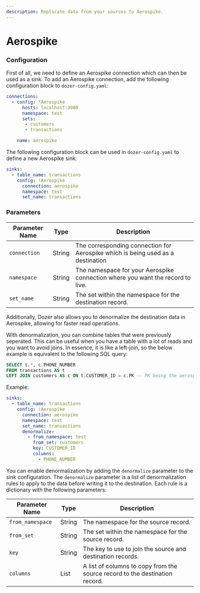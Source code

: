 ```yaml
---
description: Replicate data from your sources to Aerospike.
---
```


# Aerospike


### Configuration

First of all, we need to define an Aerospike connection which can then be used as a sink. To add an Aerospike connection, add the following configuration block to `dozer-config.yaml`:

```yaml
connections:
  - config: !Aerospike
      hosts: localhost:3000
      namespace: test
      sets:
       - customers
       - transactions

    name: aerospike
```

The following configuration block can be used in `dozer-config.yaml` to define a new Aerospike sink:

```yaml
sinks:
  - table_name: transactions
    config: !Aerospike
      connection: aerospike 
      namespace: test
      set_name: transactions
```


### Parameters

| **Parameter Name** | **Type**             | **Description**                                                                                                                                                                                                                                                             | 
|--------------------|----------------------|-----------------------------------------------------------------------------------------------------------------------------------------------------------------------------------------------------------------------------------------------------------------------------|
| `connection`             | String               | The corresponding connection for Aerospike which is being used as a destination                                                                                                                                                                 |
| `namespace`         | String               | The namespace for your Aerospike connection where you want the record to live.                                                                                                                  |
| `set_name`             | String | The set within the namespace for the destination record.                                                                                                                                                                              |


Additionally, Dozer also allows you to denormalize the destination data in Aerospike, allowing for faster read operations.

With denormalization, you can combine tables that were previously seperated. This can be useful when you have a table with a lot of reads and you want to avoid joins. In essence, it is like a left-join, so the below example is equivalent to the following SQL query:

```sql
SELECT t.*, c.PHONE_NUMBER 
FROM transactions AS t 
LEFT JOIN customers AS c ON t.CUSTOMER_ID = c.PK -- PK being the aerospike key here
```

Example:

```yaml
sinks:
  - table_name: transactions
    config: !Aerospike
      connection: aerospike 
      namespace: test
      set_name: transactions
      denormalize:
        - from_namespace: test
          from_set: customers
          key: CUSTOMER_ID
          columns:
            - PHONE_NUMBER
```

You can enable denormalization by adding the `denormalize` parameter to the sink configuration. The `denormalize` parameter is a list of denormalization rules to apply to the data before writing it to the destination. Each rule is a dictionary with the following parameters:

| **Parameter Name** | **Type**             | **Description**                                                                                                                                                                                                                                                             |
|--------------------|----------------------|-----------------------------------------------------------------------------------------------------------------------------------------------------------------------------------------------------------------------------------------------------------------------------|
| `from_namespace`             | String               | The namespace for the source record.                                                                                                                                                                 |
| `from_set`         | String               | The set within the namespace for the source record.                                                                                                                  |
| `key`             | String | The key to use to join the source and destination records.                                                                                                                                                                              |
| `columns`             | List | A list of columns to copy from the source record to the destination record.                                                                                                                                                                              |







